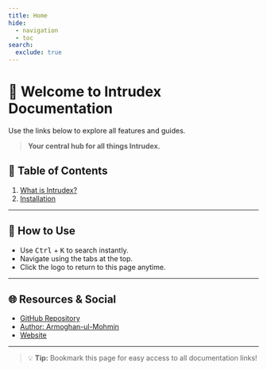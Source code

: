 ```yaml
---
title: Home
hide:
  - navigation
  - toc
search:
  exclude: true
---
```


# 👋 Welcome to Intrudex Documentation

Use the links below to explore all features and guides.
> **Your central hub for all things Intrudex.**

## 📖 Table of Contents

1. [What is Intrudex?](Intrudex.md)
2. [Installation](Install.md)


---

## 🔎 How to Use

- Use <kbd>Ctrl</kbd> + <kbd>K</kbd> to search instantly.
- Navigate using the tabs at the top.
- Click the logo to return to this page anytime.

---

## 🌐 Resources & Social

- [GitHub Repository](https://github.com/ToolsHive/Intrudex)
- [Author: Armoghan-ul-Mohmin](https://www.linkedin.com/in/armoghan-ul-mohmin-4289a9248)
- [Website](https://Armoghan.netlify.app)

---

> 💡 **Tip:** Bookmark this page for easy access to all documentation links!